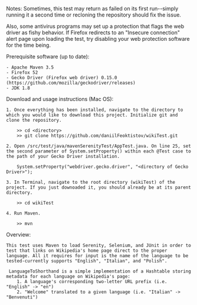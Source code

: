 Notes: Sometimes, this test may return as failed on its first run--simply running it a second time or recloning the repository should fix the issue.

Also, some antivirus programs may set up a protection that flags the web driver as fishy behavior. If Firefox redirects to an "Insecure connection" alert page upon loading the test, try disabling your web protection software for the time being.

Prerequisite software (up to date):

    - Apache Maven 3.5 
    - Firefox 52
    - Gecko Driver (Firefox web driver) 0.15.0 (https://github.com/mozilla/geckodriver/releases)
    - JDK 1.8

Download and usage instructions (Mac OS):
    
    1. Once everything has been installed, navigate to the directory to which you would like to download this project. Initialize git and clone the repository.
    
        >> cd <directory>
        >> git clone https://github.com/daniilFeoktistov/wikiTest.git

    2. Open /src/test/java/mavenSerenityTest/AppTest.java. On line 25, set the second parameter of System.setProperty() within each @Test case to the path of your Gecko Driver installation.
    
        System.setProperty("webdriver.gecko.driver", "<directory of Gecko Driver>");
    
    3. In Terminal, navigate to the root directory (wikiTest) of the project. If you just downoaded it, you should already be at its parent directory.
    
        >> cd wikiTest
    
    4. Run Maven.
 
        >> mvn

Overview:

    This test uses Maven to load Serenity, Selenium, and JUnit in order to test that links on Wikipedia's home page direct to the proper language. All it requires for input is the name of the language to be tested-currently supports "English", "Italian", and "Polish".

     LanguageToShorthand is a simple implementation of a Hashtable storing metadata for each language on Wikipedia's page:
        1. A language's corresponding two-letter URL prefix (i.e. "English" -> "en")
        2. "Welcome" translated to a given language (i.e. "Italian" -> "Benvenuti")
        
